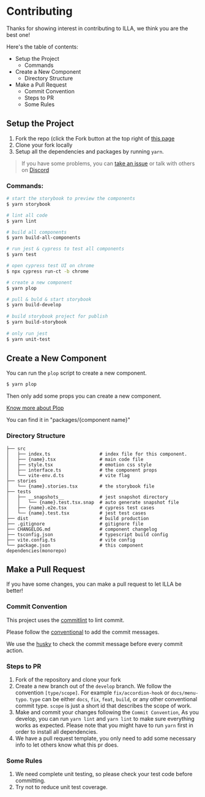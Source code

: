 # Contributing

Thanks for showing interest in contributing to ILLA, we think you are the best one!

Here's the table of contents:

- Setup the Project
    - Commands
- Create a New Component
    - Directory Structure
- Make a Pull Request
    - Commit Convention
    - Steps to PR
    - Some Rules

## Setup the Project

1. Fork the repo (click the Fork button at the top right of [this page](https://github.com/illacloud/illa-design)
2. Clone your fork locally
3. Setup all the dependencies and packages by running `yarn`.

> If you have some problems, you can [take an issue](https://github.com/illacloud/illa-design/issues/new/choose) or talk with others on [Discord](https://discord.gg/2tGBuJkgd6)

### Commands:

```bash
# start the storybook to preview the components
$ yarn storybook

# lint all code
$ yarn lint

# build all components
$ yarn build-all-components

# run jest & cypress to test all components
$ yarn test

# open cypress test UI on chrome
$ npx cypress run-ct -b chrome

# create a new component
$ yarn plop

# pull & buld & start storybook
$ yarn build-develop
 
# build storybook project for publish 
$ yarn build-storybook
  
# only run jest
$ yarn unit-test
```

## Create a New Component

You can run the `plop` script to create a new component.

```bash
$ yarn plop
````

Then only add some props you can create a new component.

[Know more about Plop](https://github.com/plopjs/plop)

You can find it in "packages/{component name}"

### Directory Structure

```
├── src 
│   ├── index.ts                  # index file for this component.
│   ├── {name}.tsx                # main code file
│   ├── style.tsx                 # emotion css style
│   ├── interface.ts              # the component props
│   └── vite-env.d.ts             # vite flag
├── stories
│   └── {name}.stories.tsx        # the storybook file
├── tests
│   ├── __snapshots__             # jest snapshot directory
│   │   └── {name}.test.tsx.snap  # auto generate snapshot file
│   ├── {name}.e2e.tsx            # cypress test cases
│   └── {name}.test.tsx           # jest test cases
├── dist                          # build production
├── .gitignore                    # gitignore file
├── CHANGELOG.md                  # component changelog
├── tsconfig.json                 # typescript build config
├── vite.config.ts                # vite config
└── package.json                  # this component dependencies(monorepo)
```

## Make a Pull Request

If you have some changes, you can make a pull request to let ILLA be better!

### Commit Convention

This project uses the [commitlint](https://github.com/conventional-changelog/commitlint) to lint commit.

Please follow the [conventional](https://www.conventionalcommits.org/en/v1.0.0/) to add the commit messages.

We use the [husky](https://github.com/typicode/husky) to check the commit message before every commit action.

### Steps to PR

1. Fork of the repository and clone your fork
2. Create a new branch out of the `develop` branch. We follow the convention `[type/scope]`. For example `fix/accordion-hook` or `docs/menu-typo`. `type` can be either `docs`, `fix`, `feat`, `build`, or any other conventional commit type. `scope` is just a short id that describes the scope of work.
3. Make and commit your changes following the `Commit Convention`, As you develop, you can run `yarn lint` and `yarn lint` to make sure everything works as expected. Please note that you might have to run `yarn` first in order to install all dependencies.
4. We have a pull request template, you only need to add some necessary info to let others know what this pr does.

### Some Rules

1. We need complete unit testing, so please check your test code before committing.
2. Try not to reduce unit test coverage.
